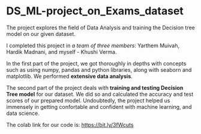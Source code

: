 # DS_ML-project_on_Exams_dataset

The project explores the field of Data Analysis and training the Decision tree model on our given dataset. 

I completed this project in *a team of three members*: Yarthem Muivah, Hardik Madnani, and myself - Khushi Verma. 

In the first part of the project, we got thoroughly in depths with concepts such as using numpy, pandas and python libraries, along with seaborn and matplotlib. We performed **extensive data analysis**. 

The second part of the project deals with **training and testing Decision Tree model** for our dataset. We did so and calculated the accuracy and test scores of our prepared model. Undoubtedly, the project helped us immensely in getting confortable and confident with machine learning, and data science.

The colab link for our code is: https://bit.ly/3fWcuts
